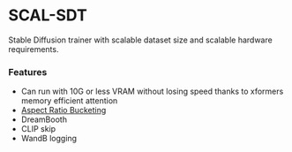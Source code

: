 # SCAL-SDT

Stable Diffusion trainer with scalable dataset size and scalable hardware requirements.

### Features

* Can run with 10G or less VRAM without losing speed thanks to xformers memory efficient attention
* [Aspect Ratio Bucketing](https://github.com/NovelAI/novelai-aspect-ratio-bucketing)
* DreamBooth
* CLIP skip
* WandB logging
